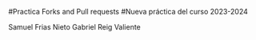 #Practica Forks and Pull requests
#Nueva práctica del curso 2023-2024

Samuel Frias Nieto
Gabriel Reig Valiente